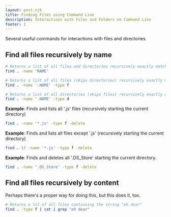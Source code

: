 ```yaml
---
layout: post.njk
title: Finding Files using Command Line
description: Interactions with Files and Folders on Command Line
footer: 1
---
```


Several useful commands for interactions with files and directories.

## Find all files recursively by name

```zsh
# Returns a list of all files and directories recursively exactly matching the NAME
find . -name 'NAME'

# Returns a list of all files (skips directories) recursively exactly matching the NAME
find . -name '.NAME' -type f

# Returns a list of all directories (skips files) recursively exactly matching the NAME
find . -name '.NAME' -type d
```

**Example**: Finds and lists all '.js' files (recursively starting the current directory)
```zsh
find . -name '*.js' -type f -delete
```

**Example**: Finds and lists all files except '.js' (recursively starting the current directory)
```zsh
find . \! -name '*.js' -type f -delete
```

**Example**: Finds and deletes all '.DS_Store' starting the current directory.

```zsh
find . -name '.DS_Store' -type f -delete
```

## Find all files recursively by content

Perhaps there's a proper way for doing this, but this does it, too.

```zsh
# Returns a lit of all files containing the string "oh dear"
find . -type f | cat | grep "oh dear"
```
